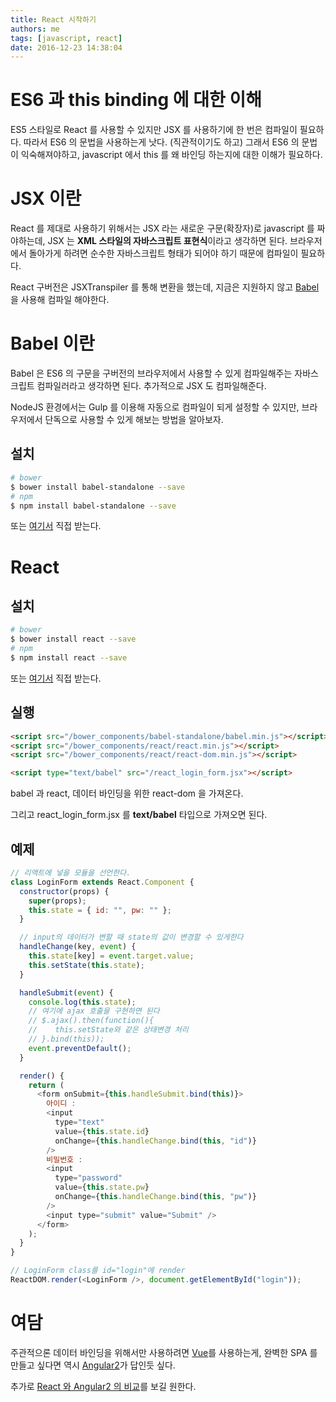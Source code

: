 ```yaml
---
title: React 시작하기
authors: me
tags: [javascript, react]
date: 2016-12-23 14:38:04
---
```


# ES6 과 this binding 에 대한 이해

ES5 스타일로 React 를 사용할 수 있지만 JSX 를 사용하기에 한 번은 컴파일이 필요하다.
따라서 ES6 의 문법을 사용하는게 낫다. (직관적이기도 하고)
그래서 ES6 의 문법이 익숙해져야하고, javascript 에서 this 를 왜 바인딩 하는지에 대한 이해가 필요하다.

# JSX 이란

React 를 제대로 사용하기 위해서는 JSX 라는 새로운 구문(확장자)로 javascript 를 짜야하는데,
JSX 는 **XML 스타일의 자바스크립트 표현식**이라고 생각하면 된다.
브라우저에서 돌아가게 하려면 순수한 자바스크립트 형태가 되어야 하기 때문에 컴파일이 필요하다.

React 구버전은 JSXTranspiler 를 통해 변환을 했는데, 지금은 지원하지 않고
[Babel](https://babeljs.io/)을 사용해 컴파일 해야한다.

# Babel 이란

Babel 은 ES6 의 구문을 구버전의 브라우저에서 사용할 수 있게 컴파일해주는 자바스크립트 컴파일러라고 생각하면 된다. 추가적으로 JSX 도 컴파일해준다.

NodeJS 환경에서는 Gulp 를 이용해 자동으로 컴파일이 되게 설정할 수 있지만,
브라우저에서 단독으로 사용할 수 있게 해보는 방법을 알아보자.

## 설치

```bash
# bower
$ bower install babel-standalone --save
# npm
$ npm install babel-standalone --save
```

또는 [여기서](https://github.com/babel/babel-standalone) 직접 받는다.

# React

## 설치

```bash
# bower
$ bower install react --save
# npm
$ npm install react --save
```

또는 [여기서](https://github.com/facebook/react) 직접 받는다.

## 실행

```html
<script src="/bower_components/babel-standalone/babel.min.js"></script>
<script src="/bower_components/react/react.min.js"></script>
<script src="/bower_components/react/react-dom.min.js"></script>

<script type="text/babel" src="/react_login_form.jsx"></script>
```

babel 과 react, 데이터 바인딩을 위한 react-dom 을 가져온다.

그리고 react_login_form.jsx 를 **text/babel** 타입으로 가져오면 된다.

## 예제

```js
// 리액트에 넣을 모듈을 선언한다.
class LoginForm extends React.Component {
  constructor(props) {
    super(props);
    this.state = { id: "", pw: "" };
  }

  // input의 데이터가 변할 때 state의 값이 변경할 수 있게한다
  handleChange(key, event) {
    this.state[key] = event.target.value;
    this.setState(this.state);
  }

  handleSubmit(event) {
    console.log(this.state);
    // 여기에 ajax 호출을 구현하면 된다
    // $.ajax().then(function(){
    //    this.setState와 같은 상태변경 처리
    // }.bind(this));
    event.preventDefault();
  }

  render() {
    return (
      <form onSubmit={this.handleSubmit.bind(this)}>
        아이디 :
        <input
          type="text"
          value={this.state.id}
          onChange={this.handleChange.bind(this, "id")}
        />
        비밀번호 :
        <input
          type="password"
          value={this.state.pw}
          onChange={this.handleChange.bind(this, "pw")}
        />
        <input type="submit" value="Submit" />
      </form>
    );
  }
}

// LoginForm class를 id="login"에 render
ReactDOM.render(<LoginForm />, document.getElementById("login"));
```

# 여담

주관적으론 데이터 바인딩을 위해서만 사용하려면 [Vue](https://vuejs.org/)를 사용하는게,
완벽한 SPA 를 만들고 싶다면 역시 [Angular2](https://angular.io/docs/ts/latest/)가 답인듯 싶다.

추가로 [React 와 Angular2 의 비교](https://sculove.github.io/blog/2016/07/11/react%EB%B3%B4%EB%8B%A4-angular2%EC%97%90-%EB%8D%94-%EC%A3%BC%EB%AA%A9%ED%95%B4%EC%95%BC%ED%95%98%EB%8A%94-%EC%9D%B4%EC%9C%A0/)를 보길 원한다.
